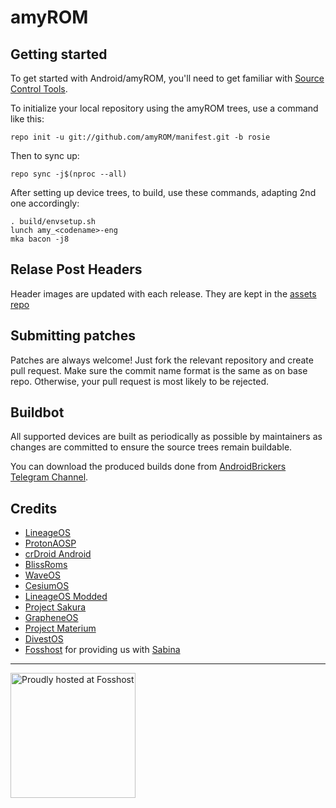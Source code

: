 amyROM
===========

Getting started
---------------

To get started with Android/amyROM, you'll need to get familiar with [Source Control Tools](https://source.android.com/setup/develop).

To initialize your local repository using the amyROM trees, use a command like this:
```
repo init -u git://github.com/amyROM/manifest.git -b rosie
```
Then to sync up:
```
repo sync -j$(nproc --all)
```
After setting up device trees, to build, use these commands, adapting 2nd one accordingly:
```
. build/envsetup.sh
lunch amy_<codename>-eng
mka bacon -j8
```

Relase Post Headers
-------------------
Header images are updated with each release. They are kept in the [assets repo](https://github.com/amyROM/assets)

Submitting patches
------------------
Patches are always welcome! Just fork the relevant repository and create pull request. Make sure the commit name format is the same as on base repo. Otherwise, your pull request is most likely to be rejected.


Buildbot
--------
All supported devices are built as periodically as possible by maintainers as changes are committed to ensure the source trees remain buildable.

You can download the produced builds done from [AndroidBrickers Telegram Channel](https://t.me/AndroidBrickers).


Credits
-------
- [LineageOS](https://github.com/LineageOS/)
- [ProtonAOSP](https://github.com/ProtonAOSP/)
- [crDroid Android](https://github.com/crdroidandroid/)
- [BlissRoms](https://github.com/BlissRoms/)
- [WaveOS](https://github.com/Wave-Project/)
- [CesiumOS](https://github.com/CesiumOS/)
- [LineageOS Modded](https://github.com/los-modded/)
- [Project Sakura](https://github.com/ProjectSakura/)
- [GrapheneOS](https://github.com/GrapheneOS/)
- [Project Materium](https://github.com/Materium-Old-11/)
- [DivestOS](https://github.com/divested-mobile/)
- [Fosshost](https://fosshost.org) for providing us with [Sabina](https://sabina.amyrom.ml)

<hr>

<img src="https://sabina.amyrom.ml/fosshost.org_Host_Dark.png" alt="Proudly hosted at Fosshost" width="200">
